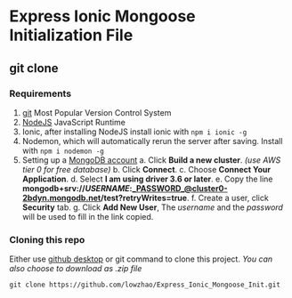 # Express Ionic Mongoose Initialization File

## git clone 

### Requirements 
1. [git](https://git-scm.com/) Most Popular Version Control System
2. [NodeJS](https://nodejs.org/en/) JavaScript Runtime
3. Ionic, after installing NodeJS install ionic with `npm i ionic -g`
4. Nodemon, which will automatically rerun the server after saving. Install with `npm i nodemon -g`
5. Setting up a [MongoDB account](https://cloud.mongodb.com/user?nds=true#/atlas/register/accountProfile)
		a. Click __Build a new cluster__. _(use AWS tier 0 for free database)_
		b. Click __Connect__. 
		c. Choose __Connect Your Application__.
		d. Select __I am using driver 3.6 or later__.
		e. Copy the line __mongodb+srv://_USERNAME_:_PASSWORD_@cluster0-2bdyn.mongodb.net/test?retryWrites=true__.
		f. Create a user, click __Security__ tab.
		g. Click __Add New User__, The _username_ and the _password_ will be used to fill in the link copied.

### Cloning this repo
Either use [github desktop](https://desktop.github.com/) or git command to clone this project. _You can also choose to download as .zip file_
```
git clone https://github.com/lowzhao/Express_Ionic_Mongoose_Init.git
```




